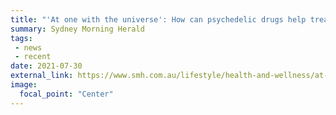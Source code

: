 ```yaml
---
title: "'At one with the universe': How can psychedelic drugs help treat suffering?"
summary: Sydney Morning Herald
tags:
 - news
 - recent
date: 2021-07-30
external_link: https://www.smh.com.au/lifestyle/health-and-wellness/at-one-with-the-universe-how-can-psychedelic-drugs-help-treat-suffering-20210614-p580vq.html
image:
  focal_point: "Center"
---
```

